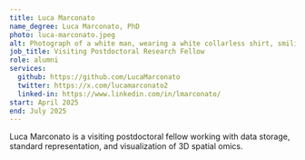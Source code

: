 ```yaml
---
title: Luca Marconato
name_degree: Luca Marconato, PhD
photo: luca-marconato.jpeg
alt: Photograph of a white man, wearing a white collarless shirt, smiling towards the camera.
job_title: Visiting Postdoctoral Research Fellow
role: alumni
services:
  github: https://github.com/LucaMarconato
  twitter: https://x.com/lucamarconato2
  linked-in: https://www.linkedin.com/in/lmarconato/
start: April 2025
end: July 2025
---
```

Luca Marconato is a visiting postdoctoral fellow working with data storage, standard representation, and visualization of 3D spatial omics.
